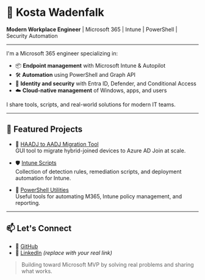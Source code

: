 # 👋 Kosta Wadenfalk

**Modern Workplace Engineer** | Microsoft 365 | Intune | PowerShell | Security Automation

---

I'm a Microsoft 365 engineer specializing in:
- 📦 **Endpoint management** with Microsoft Intune & Autopilot
- 🛠 **Automation** using PowerShell and Graph API
- 🔐 **Identity and security** with Entra ID, Defender, and Conditional Access
- ☁️ **Cloud-native management** of Windows, apps, and users

I share tools, scripts, and real-world solutions for modern IT teams.

---

## 🚀 Featured Projects

- 🔄 [HAADJ to AADJ Migration Tool](https://github.com/MrOlof/HAADJ-to-AADJ-Migration-Tool)  
  GUI tool to migrate hybrid-joined devices to Azure AD Join at scale.

- 🛡️ [Intune Scripts](https://github.com/MrOlof/Intune)  
  Collection of detection rules, remediation scripts, and deployment automation for Intune.

- 🔧 [PowerShell Utilities](https://github.com/MrOlof/Powershell)  
  Useful tools for automating M365, Intune policy management, and reporting.

---

## 📫 Let's Connect
- 🔗 [GitHub](https://github.com/MrOlof)
- 🔗 [LinkedIn](https://www.linkedin.com/in/YOUR-LINKEDIN) *(replace with your real link)*

> Building toward Microsoft MVP by solving real problems and sharing what works.
